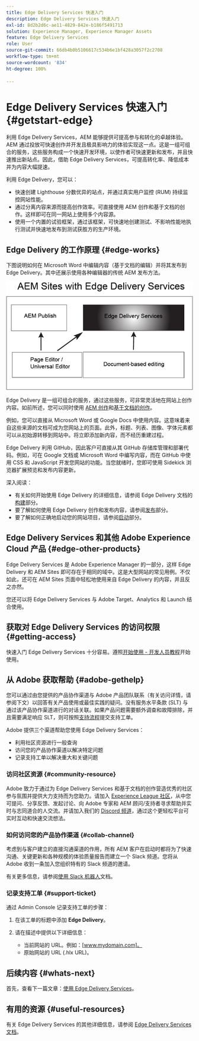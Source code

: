 ```yaml
---
title: Edge Delivery Services 快速入门
description: Edge Delivery Services 快速入门
exl-id: 8d2b2d6c-ae11-4829-842e-b186f5491713
solution: Experience Manager, Experience Manager Assets
feature: Edge Delivery Services
role: User
source-git-commit: 66db4b0b5106617c534b6e1bf428a3057f2c2708
workflow-type: tm+mt
source-wordcount: '834'
ht-degree: 100%

---
```


# Edge Delivery Services 快速入门 {#getstart-edge}

利用 Edge Delivery Services，AEM 能够提供可提高参与和转化的卓越体验。AEM 通过投放可快速创作并开发且极具影响力的体验实现这一点。这是一组可组合的服务，这些服务构成一个快速开发环境，以使作者可快速更新和发布，并且快速推出新站点。因此，借助 Edge Delivery Services，可提高转化率、降低成本并为内容大幅提速。

利用 Edge Delivery，您可以：

* 快速创建 Lighthouse 分数优异的站点，并通过真实用户监控 (RUM) 持续监控网站性能。
* 通过分离内容来源而提高创作效率。可直接使用 AEM 创作和基于文档的创作。这样即可在同一网站上使用多个内容源。
* 使用一个内置的试验框架，通过该框架，可快速地创建测试、不影响性能地执行测试并快速地发布到测试获胜方的生产环境。

## Edge Delivery 的工作原理 {#edge-works}

下图说明如何在 Microsoft Word 中编辑内容（基于文档的编辑）并将其发布到 Edge Delivery。其中还展示使用各种编辑器的传统 AEM 发布方法。

![Edge Delivery 架构](assets/edgedelivery.png)

Edge Delivery 是一组可组合的服务，通过这些服务，可非常灵活地在网站上创作内容。如前所述，您可以同时使用 [AEM 创作](/help/sites-authoring/author.md)和[基于文档的创作](https://www.hlx.live/docs/authoring)。

例如，您可以直接从 Microsoft Word 或 Google Docs 中使用内容。这意味着来自这些来源的文档可成为您网站上的页面。此外，标题、列表、图像、字体元素都可以从初始源转移到网站中。将立即添加新内容，而不经历重建过程。

Edge Delivery 利用 GitHub，因此客户可直接从其 GitHub 存储库管理和部署代码。例如，可在 Google 文档或 Microsoft Word 中编写内容，而在 GitHub 中使用 CSS 和 JavaScript 开发您网站的功能。当您就绪时，您即可使用 Sidekick 浏览器扩展预览和发布内容更新。

深入阅读：

* 有关如何开始使用 Edge Delivery 的详细信息，请参阅 Edge Delivery 文档的[构建](https://www.hlx.live/docs/#build)部分。
* 要了解如何使用 Edge Delivery 创作和发布内容，请参阅[发布](https://www.hlx.live/docs/authoring)部分。
* 要了解如何正确地启动您的网站项目，请参阅[启动](https://www.hlx.live/docs/#launch)部分。

## Edge Delivery Services 和其他 Adobe Experience Cloud 产品 {#edge-other-products}

Edge Delivery Services 是 Adobe Experience Manager 的一部分，这样 Edge Delivery 和 AEM Sites 即可存在于相同的域中。这是大型网站的常见用例。不仅如此，还可在 AEM Sites 页面中轻松地使用来自 Edge Delivery 的内容，并且反之亦然。

您还可以将 Edge Delivery Services 与 Adobe Target、Analytics 和 Launch 结合使用。

## 获取对 Edge Delivery Services 的访问权限 {#getting-access}

快速入门 Edge Delivery Services 十分容易。遵照[开始使用 - 开发人员教程](https://www.hlx.live/developer/tutorial)开始使用。

## 从 Adobe 获取帮助 {#adobe-gethelp}

您可以通过由您提供的产品协作渠道与 Adobe 产品团队联系（有关访问详情，请参阅下文）以回答有关产品使用或最佳实践的疑问。没有服务水平条款 (SLT) 与通过该产品协作渠道进行的对话关联。如果产品问题需要额外调查和故障排除，并且需要满足响应 SLT，则可按照[支持流程](https://experienceleague.adobe.com/?lang=en&amp;support-tab=home#support)提交支持工单。

Adobe 提供三个渠道帮助您使用 Edge Delivery Services：

* 利用社区资源进行一般查询
* 访问您的产品协作渠道以解决特定问题
* 记录支持工单以解决重大和关键问题

### 访问社区资源 {#community-resource}

Adobe 致力于通过为 Edge Delivery Services 和基于文档的创作营造优秀的社区参与氛围并提供大力支持而为您助力。请加入 [Experience League 社区](https://adobe.ly/3Q6kTKl)，从中您可提问、分享反馈、发起讨论、向 Adobe 专家和 AEM 顾问/支持者寻求帮助并实时与志同道合的人交流。并请加入我们的 [Discord 频道](https://discord.gg/aem-live)，通过这个更轻松平台可实时互动和快速交流想法。

### 如何访问您的产品协作渠道 {#collab-channel}

考虑到与客户建立的直接沟通渠道的作用，所有 AEM 客户在启动时都将为了快速沟通、关键更新和各种规模的体验质量报告而建立一个 Slack 频道。您将从 Adobe 收到一条加入您组织特有的 Slack 频道的邀请。

有关更多信息，请参阅[使用 Slack 机器人](https://www.hlx.live/docs/slack)文档。

### 记录支持工单 {#support-ticket}

通过 Admin Console 记录支持工单的步骤：

1. 在该工单的标题中添加 **Edge Delivery**。
2. 请在描述中提供以下详细信息：

   * 当前网站的 URL。例如：[www.mydomain.com]。
   * 原始网站的 URL (.hlx URL)。

## 后续内容 {#whats-next}

首先，查看下一篇文章：[使用 Edge Delivery Services](/help/edge/using.md)。

## 有用的资源 {#useful-resources}

有关 Edge Delivery Services 的其他详细信息，请参阅 [Edge Delivery Services 文档](https://www.hlx.live/docs/)。
